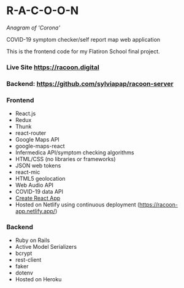 # R-A-C-O-O-N
*Anagram of 'Corona'* 

COVID-19 symptom checker/self report map web application

This is the frontend code for my Flatiron School final project.

### Live Site https://racoon.digital 

### Backend: https://github.com/sylviapap/racoon-server

### Frontend

* React.js
* Redux
* Thunk
* react-router
* Google Maps API
* google-maps-react
* Infermedica API/symptom checking algorithms
* HTML/CSS (no libraries or frameworks)
* JSON web tokens
* react-mic
* HTML5 geolocation
* Web Audio API
* COVID-19 data API
* [Create React App](https://github.com/facebook/create-react-app)
* Hosted on Netlify using continuous deployment (https://racoon-app.netlify.app/)


### Backend

* Ruby on Rails
* Active Model Serializers
* bcrypt
* rest-client
* faker
* dotenv
* Hosted on Heroku